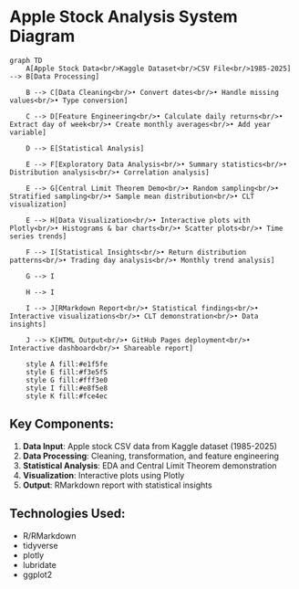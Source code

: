 # Apple Stock Analysis System Diagram

```mermaid
graph TD
    A[Apple Stock Data<br/>Kaggle Dataset<br/>CSV File<br/>1985-2025] --> B[Data Processing]
    
    B --> C[Data Cleaning<br/>• Convert dates<br/>• Handle missing values<br/>• Type conversion]
    
    C --> D[Feature Engineering<br/>• Calculate daily returns<br/>• Extract day of week<br/>• Create monthly averages<br/>• Add year variable]
    
    D --> E[Statistical Analysis]
    
    E --> F[Exploratory Data Analysis<br/>• Summary statistics<br/>• Distribution analysis<br/>• Correlation analysis]
    
    E --> G[Central Limit Theorem Demo<br/>• Random sampling<br/>• Stratified sampling<br/>• Sample mean distribution<br/>• CLT visualization]
    
    E --> H[Data Visualization<br/>• Interactive plots with Plotly<br/>• Histograms & bar charts<br/>• Scatter plots<br/>• Time series trends]
    
    F --> I[Statistical Insights<br/>• Return distribution patterns<br/>• Trading day analysis<br/>• Monthly trend analysis]
    
    G --> I
    
    H --> I
    
    I --> J[RMarkdown Report<br/>• Statistical findings<br/>• Interactive visualizations<br/>• CLT demonstration<br/>• Data insights]
    
    J --> K[HTML Output<br/>• GitHub Pages deployment<br/>• Interactive dashboard<br/>• Shareable report]
    
    style A fill:#e1f5fe
    style E fill:#f3e5f5
    style G fill:#fff3e0
    style I fill:#e8f5e8
    style K fill:#fce4ec
```

## Key Components:

1. **Data Input**: Apple stock CSV data from Kaggle dataset (1985-2025)
2. **Data Processing**: Cleaning, transformation, and feature engineering
3. **Statistical Analysis**: EDA and Central Limit Theorem demonstration
4. **Visualization**: Interactive plots using Plotly
5. **Output**: RMarkdown report with statistical insights

## Technologies Used:
- R/RMarkdown
- tidyverse
- plotly
- lubridate
- ggplot2
